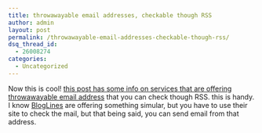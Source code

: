 ```yaml
---
title: throwawayable email addresses, checkable though RSS
author: admin
layout: post
permalink: /throwawayable-email-addresses-checkable-though-rss/
dsq_thread_id:
  - 26008274
categories:
  - Uncategorized
---
```

Now this is cool! [this post has some info on services that are offering throwawayable email address][1] that you can check though RSS. this is handy. I know [BlogLines][2] are offering something simular, but you have to use their site to check the mail, but that being said, you can send email from that address.

 [1]: http://rss.lockergnome.com/archives/services/009454.phtml
 [2]: http://www.bloglines.com/